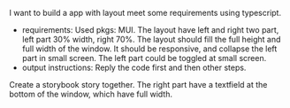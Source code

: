 I want to build a app with layout meet some requirements using typescript.

- requirements:
  Used pkgs: MUI.
  The layout have left and right two part, left part 30% width, right 70%.
  The layout should fill the full height and full width of the window.
  It should be responsive, and collapse the left part in small screen.
  The left part could be toggled at small screen.
- output instructions:
  Reply the code first and then other steps.

Create a storybook story together.
The right part have a textfield at the bottom of the window, which have full width.
